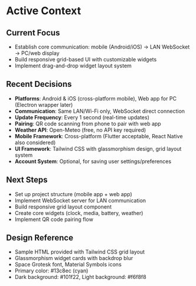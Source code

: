 # Active Context

## Current Focus
- Establish core communication: mobile (Android/iOS) → LAN WebSocket → PC/web display
- Build responsive grid-based UI with customizable widgets
- Implement drag-and-drop widget layout system

## Recent Decisions
- **Platforms**: Android & iOS (cross-platform mobile), Web app for PC (Electron wrapper later)
- **Communication**: Same LAN/Wi-Fi only, WebSocket direct connection
- **Update Frequency**: Every 1 second (real-time updates)
- **Pairing**: QR code scanning from phone to pair with web app
- **Weather API**: Open-Meteo (free, no API key required)
- **Mobile Framework**: Cross-platform (Flutter acceptable, React Native also considered)
- **UI Framework**: Tailwind CSS with glassmorphism design, grid layout system
- **Account System**: Optional, for saving user settings/preferences

## Next Steps
- Set up project structure (mobile app + web app)
- Implement WebSocket server for LAN communication
- Build responsive grid layout component
- Create core widgets (clock, media, battery, weather)
- Implement QR code pairing flow

## Design Reference
- Sample HTML provided with Tailwind CSS grid layout
- Glassmorphism widget cards with backdrop blur
- Space Grotesk font, Material Symbols icons
- Primary color: #13c8ec (cyan)
- Dark background: #101f22, Light background: #f6f8f8
